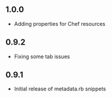 ## 1.0.0

* Adding properties for Chef resources

## 0.9.2

* Fixing some tab issues

## 0.9.1

* Initial release of metadata.rb snippets
